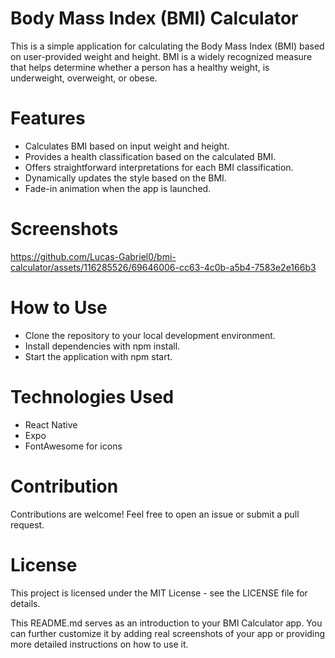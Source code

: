 # Body Mass Index (BMI) Calculator

This is a simple application for calculating the Body Mass Index (BMI) based on user-provided weight and height. BMI is a widely recognized measure that helps determine whether a person has a healthy weight, is underweight, overweight, or obese.

# Features
- Calculates BMI based on input weight and height.
- Provides a health classification based on the calculated BMI.
- Offers straightforward interpretations for each BMI classification.
- Dynamically updates the style based on the BMI.
- Fade-in animation when the app is launched.

# Screenshots

https://github.com/Lucas-Gabriel0/bmi-calculator/assets/116285526/69646006-cc63-4c0b-a5b4-7583e2e166b3

# How to Use

- Clone the repository to your local development environment.
- Install dependencies with npm install.
- Start the application with npm start.

# Technologies Used
- React Native
- Expo
- FontAwesome for icons

#  Contribution
Contributions are welcome! Feel free to open an issue or submit a pull request.

# License
This project is licensed under the MIT License - see the LICENSE file for details.

This README.md serves as an introduction to your BMI Calculator app. You can further customize it by adding real screenshots of your app or providing more detailed instructions on how to use it.
